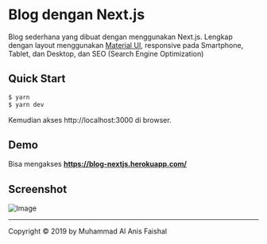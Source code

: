 
# Blog dengan Next.js

Blog sederhana yang dibuat dengan menggunakan Next.js. Lengkap dengan layout menggunakan [Material UI](https://material-ui.com/ "Material UI"), responsive pada Smartphone, Tablet, dan Desktop, dan SEO (Search Engine Optimization)

## Quick Start
``` bash
$ yarn
$ yarn dev
```
Kemudian akses http://localhost:3000 di browser.

## Demo

Bisa mengakses **https://blog-nextjs.herokuapp.com/**

## Screenshot

![Image](https://cdn.pbrd.co/images/HYgkway.png)

----

Copyright © 2019 by Muhammad Al Anis Faishal
